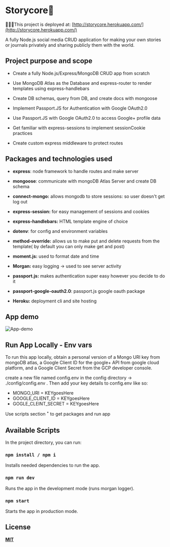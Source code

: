 # Storycore📜

🚀💪🏽This project is deployed at: [http://storycore.herokuapp.com/](http://storycore.herokuapp.com/)

A fully Node.js social media CRUD application for making your own stories or journals privately and sharing publicly them with the world.

## Project purpose and scope

-   Create a fully Node.js/Express/MongoDB CRUD app from scratch
    
-   Use MongoDB Atlas as the Database and express-router to render templates using express-handlebars
    
-   Create DB schemas, query from DB, and create docs with mongoose
    
-   Implement Passport.JS for Authentication with Google OAuth2.0
    
-   Use Passport.JS with Google OAuth2.0 to access Google+ profile data
    
-   Get familiar with express-sessions to implement sessionCookie practices
    
-   Create custom express middleware to protect routes
## **Packages and technologies used**

-   **express**: node framework to handle routes and make server
    
-   **mongoose**: communicate with mongoDB Atlas Server and create DB schema
    
-   **connect-mongo:** allows mongodb to store sessions: so user doesn't get log out
    
-   **express-session:** for easy management of sessions and cookies
    
-   **express-handlebars:** HTML template engine of choice
    
-   **dotenv**: for config and environment variables
    
-   **method-override:** allows us to make put and delete requests from the template( by default you can only make get and post)
    
-   **moment.js:** used to format date and time
    
-   **Morgan:** easy logging → used to see server activity
    
-   **passport.js:** makes authentication super easy however you decide to do it
    
-   **passport-google-oauth2.0**: passport.js google oauth package
    
-   **Heroku:** deployment cli and site hosting

## App demo 

![App-demo](https://raw.githubusercontent.com/sidbhanushali/StoryCore/master/storycore.gif)



## **Run App Locally - Env vars**

  To run this app locally, obtain a personal version of a Mongo URI key from mongoDB atlas, a Google Client ID for the google+ API from google cloud platform, and a Google Client Secret from the GCP developer console. 
    
 create a new file named config.env in the config directory → ./config/config.env . Then add your key details to config.env like so:
    

-   MONGO_URI = KEYgoesHere
-   GOOGLE_CLIENT_ID = KEYgoesHere 
-   GOGLE_CLEINT_SECRET = KEYgoesHere
    

  Use scripts section ꜜ to get packages and run app

## **Available Scripts**

In the project directory, you can run:

### `npm install / npm i`

Installs needed dependencies to run the app.

### `npm run dev`

Runs the app in the development mode (runs morgan logger).


### `npm start`

Starts the app in production mode.

## **License**

**[MIT](https://choosealicense.com/licenses/mit/)**



